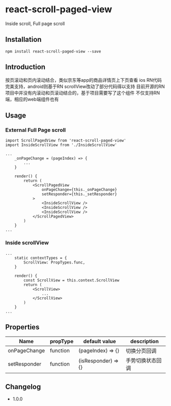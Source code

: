# react-scroll-paged-view
Inside scroll, Full page scroll

## Installation
```
npm install react-scroll-paged-view --save
```

## Introduction
按页滚动和页内滚动结合，类似京东等app的商品详情页上下页查看
ios RN代码完美支持，android则基于RN scrollView改动了部分代码得以支持
目前开源的RN项目中并没有内滚动和页滚动结合的，基于项目需要写了这个组件
不仅支持RN端，相应的web端组件也有

## Usage

### External Full Page scroll
```
import ScrollPagedView from 'react-scroll-paged-view'
import InsideScrollView from './InsideScrollView'

...
    _onPageChange = (pageIndex) => {
        ...
    }

    render() {
        return (
            <ScrollPagedView
                onPageChange={this._onPageChange}
                setResponder={this._setResponder}
            >
                <InsideScrollView />
                <InsideScrollView />
                <InsideScrollView />
            </ScrollPagedView>
        )
    }
...
```

### Inside scrollView
```
...
    static contextTypes = {
        ScrollView: PropTypes.func,
    }

    render() {
        const ScrollView = this.context.ScrollView
        return (
            <ScrollView>
                ...
            </ScrollView>
        )
    }
...
```

## Properties
Name | propType | default value | description
--- | --- | --- | ---
onPageChange | function | (pageIndex) => {} | 切换分页回调
setResponder | function | (isResponder) => {} | 手势切换状态回调


## Changelog
- 1.0.0
